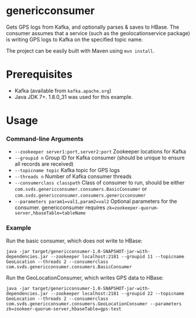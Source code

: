 # genericconsumer

Gets GPS logs from Kafka, and optionally parses & saves to HBase. The consumer assumes that a service (such as the geolocationservice package) is writing GPS logs to Kafka on the specified topic name.

The project can be easily built with Maven using `mvn install`.

# Prerequisites

- Kafka (available from `kafka.apache.org`)
- Java JDK 7+. 1.8.0_31 was used for this example.

# Usage

### Command-line Arguments

* `--zookeeper server1:port,server2:port` Zookeeper locations for Kafka
* `--groupid n` Group ID for Kafka consumer (should be unique to ensure all records are received)
* `--topicname topic` Kafka topic for GPS logs
* `--threads n` Number of Kafka consumer threads
* `--consumerclass classpath` Class of consumer to run, should be either `com.svds.genericconsumer.consumers.BasicConsumer` or `com.svds.genericconsumer.consumers.genericconsumer`
* `--parameters param1=val1,param2=val2` Optional parameters for the consumer. genericconsumer requires `zk=zookeeper-quorum-server,hbaseTable=tableName`

### Example

Run the basic consumer, which does not write to HBase:

    java -jar target/genericconsumer-1.0-SNAPSHOT-jar-with-dependencies.jar --zookeeper localhost:2181 --groupid 11 --topicname GeoLocation --threads 2 --consumerclass com.svds.genericconsumer.consumers.BasicConsumer


Run the GeoLocationConsumer, which writes GPS data to HBase:

    java -jar target/genericconsumer-1.0-SNAPSHOT-jar-with-dependencies.jar --zookeeper localhost:2181 --groupid 22 --topicname GeoLocation --threads 2 --consumerclass com.svds.genericconsumer.consumers.GeoLocationConsumer --parameters zk=zookeer-quorum-server,hbaseTable=gps-test